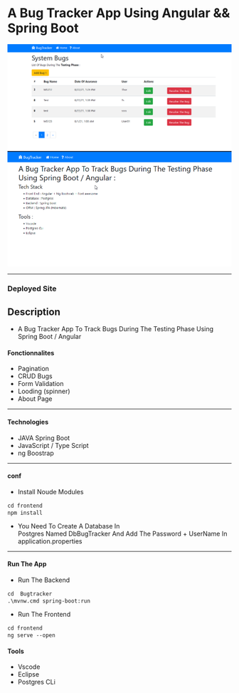 # A Bug Tracker App Using Angular && Spring Boot

![Project Image1](./img/img1.png)
![Project Image2](./img/img2.png)

---

### Deployed Site

## Description

- A Bug Tracker App To Track Bugs During The Testing Phase Using Spring Boot / Angular

#### Fonctionnalites

- Pagination
- CRUD Bugs
- Form Validation
- Looding (spinner)
- About Page

---

#### Technologies

- JAVA Spring Boot
- JavaScript / Type Script
- ng Boostrap

---

#### conf

- Install Noude Modules <br>

```
cd frontend
npm install
```

- You Need To Create A Database In  
  Postgres Named DbBugTracker And Add The Password + UserName In application.properties

---

#### Run The App

- Run The Backend

```
cd  Bugtracker
.\mvnw.cmd spring-boot:run
```

- Run The Frontend

```
cd frontend
ng serve --open
```

#### Tools

- Vscode
- Eclipse
- Postgres CLi
